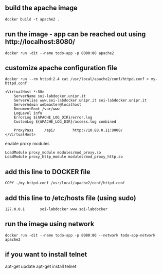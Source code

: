 ## build the apache image
```
docker build -t apache2 .
```
## run the image - app can be reached out using http://localhost:8080/
```
docker run -dit --name todo-app -p 8080:80 apache2
```
## customize apache configuration file
```
docker run --rm httpd:2.4 cat /usr/local/apache2/conf/httpd.conf > my-httpd.conf
```
```
<VirtualHost *:80>
    ServerName soi-labdocker.unipr.it
    ServerAlias www.soi-labdocker.unipr.it soi-labdocker.unipr.it
    ServerAdmin webmaster@localhost
    DocumentRoot /var/www
    LogLevel info
    ErrorLog ${APACHE_LOG_DIR}/error.log
    CustomLog ${APACHE_LOG_DIR}/access.log combined

    ProxyPass     /api/        http://10.88.0.11:8000/
</VirtualHost>
```
enable proxy modules

```
LoadModule proxy_module modules/mod_proxy.so
LoadModule proxy_http_module modules/mod_proxy_http.so
```
## add this line to DOCKER file
```
COPY ./my-httpd.conf /usr/local/apache2/conf/httpd.conf
```
## add this line to /etc/hosts file (using sudo)
```
127.0.0.1       soi-labdocker www.soi-labdocker
```
## run the image using network
```
docker run -dit --name todo-app -p 8080:80 --network todo-app-network apache2
```

## if you want to install telnet
apt-get update
apt-get install telnet